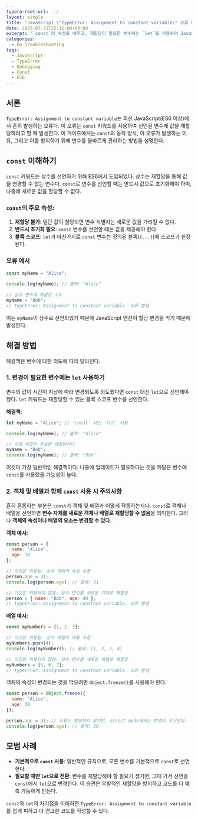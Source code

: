 ```yaml
---
typora-root-url: ../
layout: single
title: "JavaScript \"TypeError: Assignment to constant variable\" 오류 해결 방법"
date: 2025-07-31T22:12:00+09:00
excerpt: "`const`의 속성을 배우고, 재할당이 필요한 변수에는 `let`을 사용하여 JavaScript의 \"TypeError: Assignment to constant variable\" 오류를 이해하고 해결하세요."
categories:
  - ko_Troubleshooting
tags:
  - JavaScript
  - TypeError
  - Debugging
  - Const
  - ES6
---
```


## 서론

`TypeError: Assignment to constant variable`는 최신 JavaScript(ES6 이상)에서 흔히 발생하는 오류다. 이 오류는 `const` 키워드를 사용하여 선언된 변수에 값을 재할당하려고 할 때 발생한다. 이 가이드에서는 `const`의 동작 방식, 이 오류가 발생하는 이유, 그리고 이를 방지하기 위해 변수를 올바르게 관리하는 방법을 설명한다.

## `const` 이해하기

`const` 키워드는 상수를 선언하기 위해 ES6에서 도입되었다. 상수는 재할당을 통해 값을 변경할 수 없는 변수다. `const`로 변수를 선언할 때는 반드시 값으로 초기화해야 하며, 나중에 새로운 값을 할당할 수 없다.

### `const`의 주요 속성:
1.  **재할당 불가**: 일단 값이 할당되면 변수 식별자는 새로운 값을 가리킬 수 없다.
2.  **반드시 초기화 필요**: `const` 변수를 선언할 때는 값을 제공해야 한다.
3.  **블록 스코프**: `let`과 마찬가지로 `const` 변수는 정의된 블록(`{...}`)에 스코프가 한정된다.

### 오류 예시

```javascript
const myName = "Alice";

console.log(myName); // 출력: "Alice"

// 상수 변수에 재할당 시도
myName = "Bob"; 
// TypeError: Assignment to constant variable. 오류 발생
```

이는 `myName`이 상수로 선언되었기 때문에 JavaScript 엔진이 할당 변경을 막기 때문에 발생한다.

## 해결 방법

해결책은 변수에 대한 의도에 따라 달라진다.

### 1. 변경이 필요한 변수에는 `let` 사용하기

변수의 값이 시간이 지남에 따라 변경되도록 의도했다면 `const` 대신 `let`으로 선언해야 했다. `let` 키워드는 재할당할 수 있는 블록 스코프 변수를 선언한다.

**해결책:**
```javascript
let myName = "Alice"; // 'const' 대신 'let' 사용

console.log(myName); // 출력: "Alice"

// 이제 이것은 유효한 재할당이다
myName = "Bob"; 
console.log(myName); // 출력: "Bob"
```
이것이 가장 일반적인 해결책이다. 나중에 업데이트가 필요하다는 것을 깨달은 변수에 `const`를 사용했을 가능성이 높다.

### 2. 객체 및 배열과 함께 `const` 사용 시 주의사항

흔히 혼동하는 부분은 `const`가 객체 및 배열과 어떻게 작동하는지다. `const`로 객체나 배열을 선언하면 **변수 자체를 새로운 객체나 배열로 재할당할 수 없음**을 의미한다. 그러나 **객체의 속성이나 배열의 요소는 변경할 수 있다**.

**객체 예시:**
```javascript
const person = {
  name: "Alice",
  age: 30
};

// 이것은 허용됨: 상수 객체의 속성 수정
person.age = 31; 
console.log(person.age); // 출력: 31

// 이것은 허용되지 않음: 상수 변수를 새로운 객체로 재할당
person = { name: "Bob", age: 40 }; 
// TypeError: Assignment to constant variable. 오류 발생
```

**배열 예시:**
```javascript
const myNumbers = [1, 2, 3];

// 이것은 허용됨: 상수 배열의 내용 수정
myNumbers.push(4);
console.log(myNumbers); // 출력: [1, 2, 3, 4]

// 이것은 허용되지 않음: 상수 변수를 새로운 배열로 재할당
myNumbers = [5, 6, 7];
// TypeError: Assignment to constant variable. 오류 발생
```

객체의 속성이 변경되는 것을 막으려면 `Object.freeze()`를 사용해야 한다.

```javascript
const person = Object.freeze({
  name: "Alice",
  age: 30
});

person.age = 31; // 오류는 발생하지 않지만, strict mode에서는 변경이 무시된다.
console.log(person.age); // 출력: 30
```

## 모범 사례

- **기본적으로 `const` 사용**: 일반적인 규칙으로, 모든 변수를 기본적으로 `const`로 선언한다.
- **필요할 때만 `let`으로 전환**: 변수를 재할당해야 할 필요가 생기면, 그때 가서 선언을 `const`에서 `let`으로 변경한다. 이 습관은 우발적인 재할당을 방지하고 코드를 더 예측 가능하게 만든다.

`const`와 `let`의 차이점을 이해하면 `TypeError: Assignment to constant variable`를 쉽게 피하고 더 견고한 코드를 작성할 수 있다.
